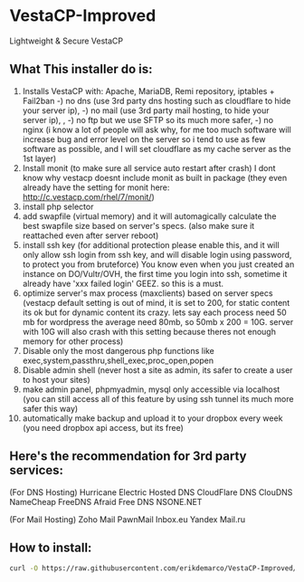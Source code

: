 # VestaCP-Improved
Lightweight &amp; Secure VestaCP

## What This installer do is:
1. Installs VestaCP with: Apache, MariaDB, Remi repository, iptables + Fail2ban
-) no dns (use 3rd party dns hosting such as cloudflare to hide your server ip),
-) no mail (use 3rd party mail hosting, to hide your server ip), ,
-) no ftp but we use SFTP so its much more safer,
-) no nginx (i know a lot of people will ask why, for me too much software will increase bug and error level on the server so i tend to use as few software as possible, and I will set cloudflare as my cache server as the 1st layer)
2. Install monit (to make sure all service auto restart after crash) I dont know why vestacp doesnt include monit as built in package (they even already have the setting for monit here: http://c.vestacp.com/rhel/7/monit/)
3. install php selector
4. add swapfile (virtual memory) and it will automagically calculate the best swapfile size based on server's specs. (also make sure it reattached even after server reboot)
5. install ssh key (for additional protection please enable this, and it will only allow ssh login from ssh key, and will disable login using password, to protect you from bruteforce) You know even when you just created an instance on DO/Vultr/OVH, the first time you login into ssh, sometime it already have 'xxx failed login' GEEZ. so this is a must.
6. optimize server's max process (maxclients) based on server specs (vestacp default setting is out of mind, it is set to 200, for static content its ok but for dynamic content its crazy. lets say each process need 50 mb for wordpress the average need 80mb, so 50mb x 200 = 10G. server with 10G will also crash with this setting because theres not enough memory for other process)
7. Disable only the most dangerous php functions like exec,system,passthru,shell_exec,proc_open,popen
8. Disable admin shell (never host a site as admin, its safer to create a user to host your sites)
9. make admin panel, phpmyadmin, mysql only accessible via localhost (you can still access all of this feature by using ssh tunnel its much more safer this way)
10. automatically make backup and upload it to your dropbox every week (you need dropbox api access, but its free)


## Here's the recommendation for 3rd party services:
(For DNS Hosting)
Hurricane Electric Hosted DNS
CloudFlare DNS
ClouDNS
NameCheap FreeDNS
Afraid Free DNS
NSONE.NET

(For Mail Hosting)
Zoho Mail
PawnMail
Inbox.eu
Yandex
Mail.ru

## How to install:
```bash
curl -O https://raw.githubusercontent.com/erikdemarco/VestaCP-Improved/master/vesta_improved.sh && bash vesta_improved.sh
```
